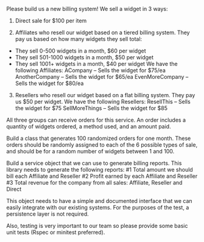 Please build us a new billing system! We sell a widget in 3 ways: 

1. Direct sale for $100 per item

2. Affiliates who resell our widget based on a tiered billing system. They pay us based on how many widgets they sell total:
* They sell 0-500 widgets in a month, $60 per widget
* They sell 501-1000 widgets in a month, $50 per widget 
* They sell 1001+ widgets in a month, $40 per widget
We have the following Affiliates:
ACompany – Sells the widget for $75/ea
AnotherCompany – Sells the widget for $65/ea 
EvenMoreCompany – Sells the widget for $80/ea

3. Resellers who resell our widget based on a flat billing system. They pay us $50 per widget. We have the following Resellers:
ResellThis – Sells the widget for $75 
SellMoreThings – Sells the widget for $85

All three groups can receive orders for this service. An order includes a quantity of widgets ordered, a method used, and an amount paid.

Build a class that generates 100 randomized orders for one month. These orders should be randomly assigned to each of the 6 possible types of sale, and should be for a random number of widgets between 1 and 100.

Build a service object that we can use to generate billing reports. This library needs to generate the following reports:
#1 Total amount we should bill each Affiliate and Reseller
#2 Profit earned by each Affiliate and Reseller
#3 Total revenue for the company from all sales: Affiliate, Reseller and Direct

This object needs to have a simple and documented interface that we can easily integrate with our existing systems. For the purposes of the test, a persistence layer is not required.

Also, testing is very important to our team so please provide some basic unit tests (Rspec or minitest preferred).